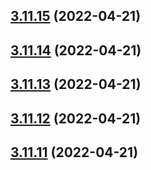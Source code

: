 ## [3.11.15](https://github.com/drey0143143/test-change-log/compare/v3.11.14...v3.11.15) (2022-04-21)



## [3.11.14](https://github.com/drey0143143/test-change-log/compare/v3.11.13...v3.11.14) (2022-04-21)



## [3.11.13](https://github.com/drey0143143/test-change-log/compare/v3.11.12...v3.11.13) (2022-04-21)



## [3.11.12](https://github.com/drey0143143/test-change-log/compare/v3.11.11...v3.11.12) (2022-04-21)



## [3.11.11](https://github.com/drey0143143/test-change-log/compare/v3.11.10...v3.11.11) (2022-04-21)



